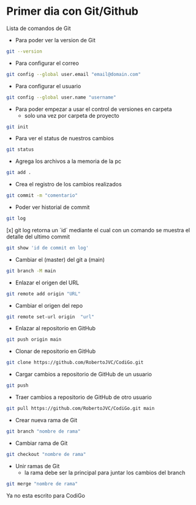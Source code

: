 # Primer dia con Git/Github

Lista de comandos de Git

* Para poder ver la version de Git
```bash
git --version
```

* Para configurar el correo
```bash
git config --global user.email "email@domain.com"
```

* Para configurar el usuario
```bash
git config --global user.name "username"
```

* Para poder empezar a usar el control de versiones en carpeta
    * solo una vez por carpeta de proyecto
```bash
git init
```

* Para ver el status de nuestros cambios
```bash
git status
```

* Agrega los archivos a la memoria de la pc
```bash
git add .
```

* Crea el registro de los cambios realizados
```bash
git commit -m "comentario"
```

* Poder ver historial de commit
```bash
git log
```

[x] git log retorna un ´id´ mediante el cual con un comando se muestra el detalle del ultimo commit

```bash
git show 'id de commit en log'
```

* Cambiar el (master) del git a (main)
```bash
git branch -M main
```

* Enlazar el origen del URL
```bash
git remote add origin "URL"
```

* Cambiar el origen del repo
```bash
git remote set-url origin  "url"
```

* Enlazar al repositorio en GitHub
```bash
git push origin main
```

* Clonar de repositorio en GitHub
```bash
git clone https://github.com/RobertoJVC/CodiGo.git
```
* Cargar cambios a repositorio de GitHub de un usuario
```bash
git push
```
* Traer cambios a repositorio de GitHub de otro usuario
```bash
git pull https://github.com/RobertoJVC/CodiGo.git main
```
* Crear nueva rama de Git
```bash
git branch "nombre de rama"
```
* Cambiar rama de Git
```bash
git checkout "nombre de rama"
```
* Unir ramas de Git
    -  la rama debe ser la principal para juntar los cambios del branch         
```bash
git merge "nombre de rama"
```
Ya no esta escrito para CodiGo
